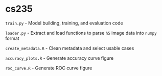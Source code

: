 # cs235

`train.py` - Model building, training, and evaluation code

`loader.py` - Extract and load functions to parse `h5` image data into `numpy` format

`create_metadata.R` - Clean metadata and select usable cases

`accuracy_plots.R` - Generate accuracy curve figure

`roc_curve.R` - Generate ROC curve figure

